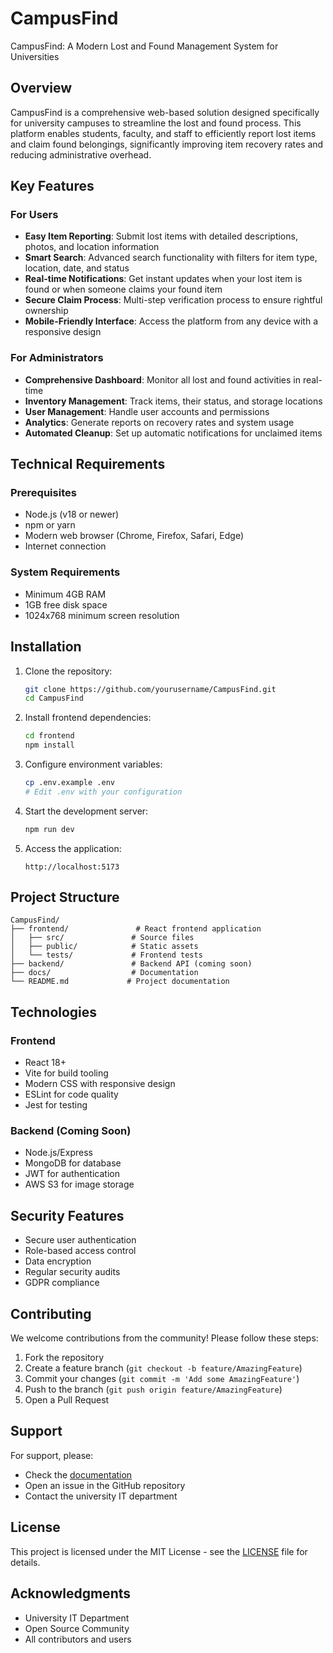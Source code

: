 # CampusFind

CampusFind: A Modern Lost and Found Management System for Universities

## Overview

CampusFind is a comprehensive web-based solution designed specifically for university campuses to streamline the lost and found process. This platform enables students, faculty, and staff to efficiently report lost items and claim found belongings, significantly improving item recovery rates and reducing administrative overhead.

## Key Features

### For Users

- **Easy Item Reporting**: Submit lost items with detailed descriptions, photos, and location information
- **Smart Search**: Advanced search functionality with filters for item type, location, date, and status
- **Real-time Notifications**: Get instant updates when your lost item is found or when someone claims your found item
- **Secure Claim Process**: Multi-step verification process to ensure rightful ownership
- **Mobile-Friendly Interface**: Access the platform from any device with a responsive design

### For Administrators

- **Comprehensive Dashboard**: Monitor all lost and found activities in real-time
- **Inventory Management**: Track items, their status, and storage locations
- **User Management**: Handle user accounts and permissions
- **Analytics**: Generate reports on recovery rates and system usage
- **Automated Cleanup**: Set up automatic notifications for unclaimed items

## Technical Requirements

### Prerequisites

- Node.js (v18 or newer)
- npm or yarn
- Modern web browser (Chrome, Firefox, Safari, Edge)
- Internet connection

### System Requirements

- Minimum 4GB RAM
- 1GB free disk space
- 1024x768 minimum screen resolution

## Installation

1. Clone the repository:

   ```bash
   git clone https://github.com/yourusername/CampusFind.git
   cd CampusFind
   ```

2. Install frontend dependencies:

   ```bash
   cd frontend
   npm install
   ```

3. Configure environment variables:

   ```bash
   cp .env.example .env
   # Edit .env with your configuration
   ```

4. Start the development server:

   ```bash
   npm run dev
   ```

5. Access the application:
   ```
   http://localhost:5173
   ```

## Project Structure

```
CampusFind/
├── frontend/               # React frontend application
│   ├── src/               # Source files
│   ├── public/            # Static assets
│   └── tests/             # Frontend tests
├── backend/               # Backend API (coming soon)
├── docs/                  # Documentation
└── README.md             # Project documentation
```

## Technologies

### Frontend

- React 18+
- Vite for build tooling
- Modern CSS with responsive design
- ESLint for code quality
- Jest for testing

### Backend (Coming Soon)

- Node.js/Express
- MongoDB for database
- JWT for authentication
- AWS S3 for image storage

## Security Features

- Secure user authentication
- Role-based access control
- Data encryption
- Regular security audits
- GDPR compliance

## Contributing

We welcome contributions from the community! Please follow these steps:

1. Fork the repository
2. Create a feature branch (`git checkout -b feature/AmazingFeature`)
3. Commit your changes (`git commit -m 'Add some AmazingFeature'`)
4. Push to the branch (`git push origin feature/AmazingFeature`)
5. Open a Pull Request

## Support

For support, please:

- Check the [documentation](docs/)
- Open an issue in the GitHub repository
- Contact the university IT department

## License

This project is licensed under the MIT License - see the [LICENSE](LICENSE) file for details.

## Acknowledgments

- University IT Department
- Open Source Community
- All contributors and users

